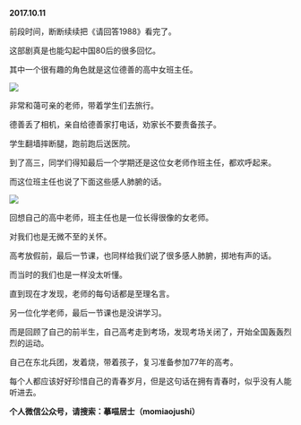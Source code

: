 
          
            
**2017.10.11**

前段时间，断断续续把《请回答1988》看完了。

这部剧真是也能勾起中国80后的很多回忆。

其中一个很有趣的角色就是这位德善的高中女班主任。




![](//upload-images.jianshu.io/upload_images/51001-0fcba2361a206fc6.jpg)




非常和蔼可亲的老师，带着学生们去旅行。

德善丢了相机，亲自给德善家打电话，劝家长不要责备孩子。

学生翻墙摔断腿，跑前跑后送医院。

到了高三，同学们得知最后一个学期还是这位女老师作班主任，都欢呼起来。

而这位班主任也说了下面这些感人肺腑的话。




![](//upload-images.jianshu.io/upload_images/51001-b97037bf694a3b4f.png)




回想自己的高中老师，班主任也是一位长得很像的女老师。

对我们也是无微不至的关怀。

高考放假前，最后一节课，也同样给我们说了很多感人肺腑，掷地有声的话。

而当时的我们也是一样没太听懂。

直到现在才发现，老师的每句话都是至理名言。

另一位化学老师，最后一节课也是没讲学习。

而是回顾了自己的前半生，自己高考走到考场，发现考场关闭了，开始全国轰轰烈烈的运动。

自己在东北兵团，发着烧，带着孩子，复习准备参加77年的高考。

每个人都应该好好珍惜自己的青春岁月，但是这句话在拥有青春时，似乎没有人能听进去。


**个人微信公众号，请搜索：摹喵居士（momiaojushi）**

          
        